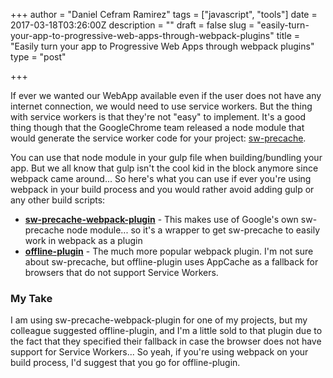 +++
author = "Daniel Cefram Ramirez"
tags = ["javascript", "tools"]
date = 2017-03-18T03:26:00Z
description = ""
draft = false
slug = "easily-turn-your-app-to-progressive-web-apps-through-webpack-plugins"
title = "Easily turn your app to Progressive Web Apps through webpack plugins"
type = "post"

+++

If ever we wanted our WebApp available even if the user does not have any internet connection, we would need to use service workers. But the thing with service workers is that they're not "easy" to implement. It's a good thing though that the GoogleChrome team released a node module that would generate the service worker code for your project: [sw-precache](https://github.com/GoogleChrome/sw-precache).

You can use that node module in your gulp file when building/bundling your app. But we all know that gulp isn't the cool kid in the block anymore since webpack came around... So here's what you can use if ever you're using webpack in your build process and you would rather avoid adding gulp or any other build scripts:

- **[sw-precache-webpack-plugin](https://www.npmjs.com/package/sw-precache-webpack-plugin)** - This makes use of Google's own sw-precache node module... so it's  a wrapper to get sw-precache to easily work in webpack as a plugin
- **[offline-plugin](https://github.com/NekR/offline-plugin)** - The much more popular webpack plugin. I'm not sure about sw-precache, but offline-plugin uses AppCache as a fallback for browsers that do not support Service Workers.

### My Take

I am using sw-precache-webpack-plugin for one of my projects, but my colleague suggested offline-plugin, and I'm a little sold to that plugin due to the fact that they specified their fallback in case the browser does not have support for Service Workers... So yeah, if you're using webpack on your build process, I'd suggest that you go for offline-plugin.